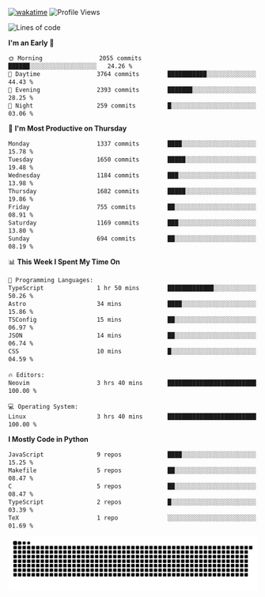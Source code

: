 [![wakatime](https://wakatime.com/badge/user/b920b284-3cde-4cd4-b72e-f7f22d050b16.svg)](https://wakatime.com/@b920b284-3cde-4cd4-b72e-f7f22d050b16)
![Profile Views](http://img.shields.io/badge/Profile%20Views-4586-blue)
<!--START_SECTION:waka-->
![Lines of code](https://img.shields.io/badge/From%20Hello%20World%20I%27ve%20Written-6.3%20million%20lines%20of%20code-blue)

**I'm an Early 🐤** 

```text
🌞 Morning                2055 commits        ██████░░░░░░░░░░░░░░░░░░░   24.26 % 
🌆 Daytime                3764 commits        ███████████░░░░░░░░░░░░░░   44.43 % 
🌃 Evening                2393 commits        ███████░░░░░░░░░░░░░░░░░░   28.25 % 
🌙 Night                  259 commits         █░░░░░░░░░░░░░░░░░░░░░░░░   03.06 % 
```
📅 **I'm Most Productive on Thursday** 

```text
Monday                   1337 commits        ████░░░░░░░░░░░░░░░░░░░░░   15.78 % 
Tuesday                  1650 commits        █████░░░░░░░░░░░░░░░░░░░░   19.48 % 
Wednesday                1184 commits        ███░░░░░░░░░░░░░░░░░░░░░░   13.98 % 
Thursday                 1682 commits        █████░░░░░░░░░░░░░░░░░░░░   19.86 % 
Friday                   755 commits         ██░░░░░░░░░░░░░░░░░░░░░░░   08.91 % 
Saturday                 1169 commits        ███░░░░░░░░░░░░░░░░░░░░░░   13.80 % 
Sunday                   694 commits         ██░░░░░░░░░░░░░░░░░░░░░░░   08.19 % 
```


📊 **This Week I Spent My Time On** 

```text
💬 Programming Languages: 
TypeScript               1 hr 50 mins        █████████████░░░░░░░░░░░░   50.26 % 
Astro                    34 mins             ████░░░░░░░░░░░░░░░░░░░░░   15.86 % 
TSConfig                 15 mins             ██░░░░░░░░░░░░░░░░░░░░░░░   06.97 % 
JSON                     14 mins             ██░░░░░░░░░░░░░░░░░░░░░░░   06.74 % 
CSS                      10 mins             █░░░░░░░░░░░░░░░░░░░░░░░░   04.59 % 

🔥 Editors: 
Neovim                   3 hrs 40 mins       █████████████████████████   100.00 % 

💻 Operating System: 
Linux                    3 hrs 40 mins       █████████████████████████   100.00 % 
```

**I Mostly Code in Python** 

```text
JavaScript               9 repos             ████░░░░░░░░░░░░░░░░░░░░░   15.25 % 
Makefile                 5 repos             ██░░░░░░░░░░░░░░░░░░░░░░░   08.47 % 
C                        5 repos             ██░░░░░░░░░░░░░░░░░░░░░░░   08.47 % 
TypeScript               2 repos             █░░░░░░░░░░░░░░░░░░░░░░░░   03.39 % 
TeX                      1 repo              ░░░░░░░░░░░░░░░░░░░░░░░░░   01.69 % 
```




<!--END_SECTION:waka-->
![Snake animation](https://raw.githubusercontent.com/timmypidashev/timmypidashev/main/commits.svg)
